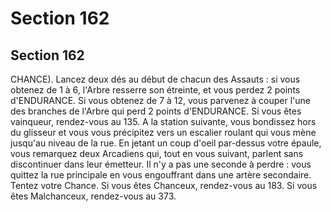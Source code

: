 # Section 162

## Section 162

CHANCE). Lancez deux dés au début de chacun des Assauts : si
vous obtenez de 1 à 6, l'Arbre resserre son étreinte, et vous
perdez 2 points d'ENDURANCE. Si vous obtenez de 7 à 12,
vous parvenez à couper l'une des branches de l'Arbre qui perd 2
points d'ENDURANCE. Si vous êtes vainqueur, rendez-vous au
135.
A la station suivante, vous bondissez hors du glisseur et vous
vous précipitez vers un escalier roulant qui vous mène jusqu'au
niveau de la rue. En jetant un coup d'oeil par-dessus votre
épaule, vous remarquez deux Arcadiens qui, tout en vous
suivant, parlent sans discontinuer dans leur émetteur. Il n'y a pas
une seconde à perdre : vous quittez la rue principale en vous
engouffrant dans une artère secondaire. Tentez votre Chance. Si
vous êtes Chanceux, rendez-vous au 183. Si vous êtes
Malchanceux, rendez-vous au 373.